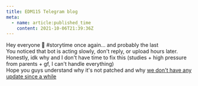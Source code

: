 ```yaml
---
title: EDM115 Telegram blog
meta:
  - name: article:published_time
    content: 2021-10-06T21:39:36Z
---
```


Hey everyone :pleading_face: #storytime once again… and probably the last  
You noticed that bot is acting slowly, don't reply, or upload hours later. Honestly, idk why and I don't have time to fix this (studies + high pressure from parents + gf, I can't handle everything)  
Hope you guys understand why it's not patched and why [we don't have any update since a while](https://t.me/youtube_download_audio_video/2804)
